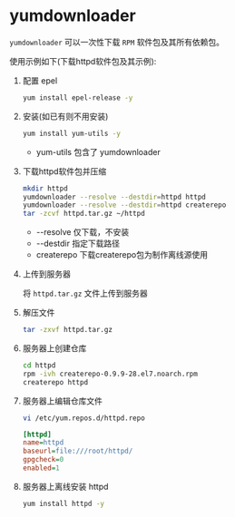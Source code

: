 # yumdownloader

`yumdownloader` 可以一次性下载 `RPM` 软件包及其所有依赖包。

使用示例如下(下载httpd软件包及其示例):

1. 配置 epel

   ```sh
   yum install epel-release -y
   ```

2. 安装(如已有则不用安装)

   ```sh
   yum install yum-utils -y
   ```

   - yum-utils 包含了 yumdownloader

3. 下载httpd软件包并压缩

   ```sh
   mkdir httpd
   yumdownloader --resolve --destdir=httpd httpd
   yumdownloader --resolve --destdir=httpd createrepo
   tar -zcvf httpd.tar.gz ~/httpd
   ```

   - --resolve 仅下载，不安装
   - --destdir 指定下载路径
   - createrepo 下载createrepo包为制作离线源使用

4. 上传到服务器

   将 `httpd.tar.gz` 文件上传到服务器

5. 解压文件

   ```sh
   tar -zxvf httpd.tar.gz
   ```

6. 服务器上创建仓库

   ```sh
   cd httpd
   rpm -ivh createrepo-0.9.9-28.el7.noarch.rpm
   createrepo httpd
   ```

7. 服务器上编辑仓库文件

   ```sh
   vi /etc/yum.repos.d/httpd.repo
   ```

   ```ini
   [httpd]
   name=httpd
   baseurl=file:///root/httpd/
   gpgcheck=0
   enabled=1
   ```

8. 服务器上离线安装 httpd

   ```sh
   yum install httpd -y
   ```
